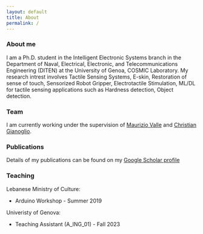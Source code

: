 ```yaml
---
layout: default
title: About
permalink: /
---
```

### About me
<div align="left">I am a Ph.D. student in the Intelligent Electronic Systems branch in the Department of Naval, Electrical, Electronic, and Telecommunications Engineering (DITEN) at the University of Genoa, COSMIC Laboratory. My research intrest involves Tactile Sensing Systems, E-skin, Restoration of sense of touch, Sensorized Robot Gripper, Electrotactile Stimulation, ML/DL for tactile sensing applications such as Hardness detection, Object detection.

### Team
I am currently working under the supervision of [Maurizio Valle](https://rubrica.unige.it/personale/VUZDW15s) and [Christian Gianoglio](https://rubrica.unige.it/personale/VkZHWVxt).

### Publications
Details of my publications can be found on my <a href="https://scholar.google.com/citations?user=sv8W8k4AAAAJ&hl=en&oi=ao">Google Scholar profile</a>

<!-- ### Software
[ELM](https://github.com/Edge-Learning-Machine) (Edge Learning Machine) is an environment for embedded machine and deep learning:
- [Desk-LM](https://github.com/Edge-Learning-Machine/Desk-LM) is a python environment for training machine learning models,
- [Micro-LM](https://github.com/Edge-Learning-Machine/Micro-LM) is a plain C inference library for machine learning on edge devices,
- [Autonomous-Edge-Pipeline](https://github.com/Edge-Learning-Machine/Autonomous-Edge-Pipeline) is a self-learning autonomous edge learning and inferencing pipeline for resource-constrained embedded system,
- [CBin-NN](https://edge-learning-machine.github.io/CBin-NN/) is an inference engine for Binarized Neural Networks on resource-constrained devices.
 -->
### Teaching
Lebanese Ministry of Culture:
- Arduino Workshop - Summer 2019
 
Univeristy of Genova:
 -	Teaching Assistant (A_ING_01) - Fall 2023
  
